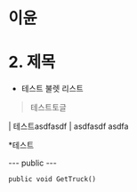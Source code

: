 # 이윤
# 2. 제목
* 테스트 불렛 리스트
>  테스트토글

| 테스트asdfasdf |
asdfasdf
asdfa


*테스트

--- public ---


```public void GetTruck() ```


